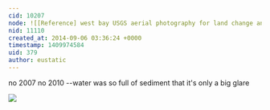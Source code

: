 ```yaml
---
cid: 10207
node: ![[Reference] west bay USGS aerial photography for land change analysis](../notes/eustatic/09-06-2014/reference-west-bay-usgs-aerial-photography)
nid: 11110
created_at: 2014-09-06 03:36:24 +0000
timestamp: 1409974584
uid: 379
author: eustatic
---
```


no 2007
no 2010 --water was so full of sediment that it's only a big glare

<img src="http://cdn.makeagif.com/media/9-05-2014/48Q2Cv.gif">